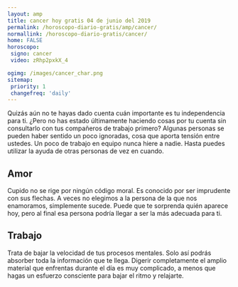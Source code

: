 ```yaml
---
layout: amp
title: cancer hoy gratis 04 de junio del 2019 
permalink: /horoscopo-diario-gratis/amp/cancer/
normallink: /horoscopo-diario-gratis/cancer/
home: FALSE
horoscopo:
 signo: cancer
 video: zRhp2pxkX_4

ogimg: /images/cancer_char.png
sitemap:
 priority: 1
 changefreq: 'daily'
---
```



Quizás aún no te hayas dado cuenta cuán importante es tu independencia para ti. ¿Pero no has estado últimamente haciendo cosas por tu cuenta sin consultarlo con tus compañeros de trabajo primero? Algunas personas se pueden haber sentido un poco ignoradas, cosa que aporta tensión entre ustedes. Un poco de trabajo en equipo nunca hiere a nadie. Hasta puedes utilizar la ayuda de otras personas de vez en cuando.

## Amor

Cupido no se rige por ningún código moral. Es conocido por ser imprudente con sus flechas. A veces no elegimos a la persona de la que nos enamoramos, simplemente sucede. Puede que te sorprenda quién aparece hoy, pero al final esa persona podría llegar a ser la más adecuada para ti.

## Trabajo

Trata de bajar la velocidad de tus procesos mentales. Solo así podrás absorber toda la información que te llega. Digerir completamente el amplio material que enfrentas durante el día es muy complicado, a menos que hagas un esfuerzo consciente para bajar el ritmo y relajarte.